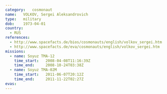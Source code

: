```yaml
---
category:	cosmonaut
name:	VOLKOV, Sergei Aleksandrovich 
type:	military
dob:	1973-04-01
country:
  - RUS
references:
  - http://www.spacefacts.de/bios/cosmonauts/english/volkov_sergei.htm
  - http://www.spacefacts.de/eva/cosmonauts/english/volkov_sergei.htm
missions:
  - name: Soyuz TMA-12
    time_start:   2008-04-08T11:16:39Z
    time_end:     2008-10-24T03:38Z
  - name: Soyuz TMA-02M
    time_start:   2011-06-07T20:12Z
    time_end:     2011-11-22T02:27Z
evas:
---
```

